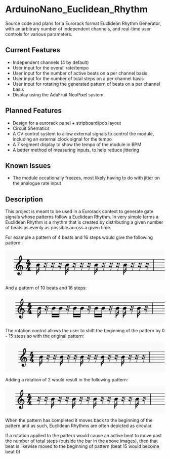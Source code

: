 # ArduinoNano_Euclidean_Rhythm
Source code and plans for a Eurorack format Euclidean Rhythm Generator, with an arbitrary number of independent channels, and real-time user controls for various parameters. 

## Current Features

- Independent channels (4 by default)
- User input for the overall rate/tempo
- User input for the number of active beats on a per channel basis
- User input for the number of total steps on a per channel basis
- User input for rotating the generated pattern of beats on a per channel basis
- Display using the AdaFruit NeoPixel system

## Planned Features

- Design for a eurorack panel + stripboard/pcb layout
- Circuit Shematics
- A CV control system to allow external signals to control the module, including an external clock signal for the tempo
- A 7 segment display to show the tempo of the module in BPM
- A better method of measuring inputs, to help reduce jittering

## Known Issues

- The module occationally freezes, most likely having to do with jitter on the analogue rate input

## Description

This project is meant to be used in a Eurorack context to generate gate signals whose patterns follow a Euclidean Rhythm.
In very simple terms a Euclidean Rhythm is a rhythm that is created by distributing a given number of beats as evenly as possible across a given time. 

For example a pattern of 4 beats and 16 steps would give the following pattern:

![4 beats distributed on 16 steps](/assets/images/4_16.PNG)

And a pattern of 10 beats and 16 steps:

![10 beats distributed on 16 steps](/assets/images/10_16.PNG)

The rotation control allows the user to shift the beginning of the pattern by 0 - 15 steps so with the original pattern:

![5 beats distributed on 16 steps](/assets/images/5_16.PNG)

Adding a rotation of 2 would result in the following pattern:

![5 beats distributed on 16 steps with a rotation of two steps](/assets/images/5_16_rot2.PNG)

When the pattern has completed it moves back to the beginning of the pattern and as such, Euclidean Rhythms are often depicted as circular.

If a rotation applied to the pattern would cause an active beat to move past the number of total steps (outside the bar in the above images), then that beat is likewise moved to the beginning of pattern (beat 15 would become beat 0)
